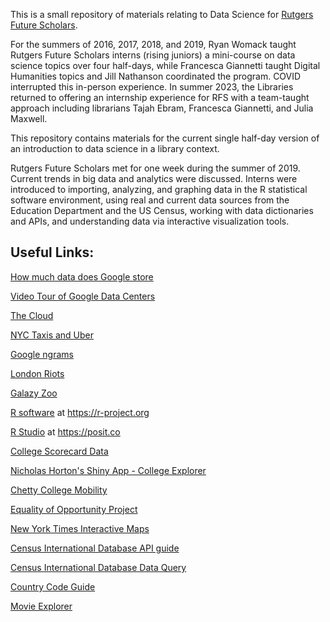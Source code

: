 This is a small repository of materials relating to Data Science for [Rutgers Future Scholars](https://futurescholars.rutgers.edu/).

For the summers of 2016, 2017, 2018, and 2019, Ryan Womack taught Rutgers Future Scholars interns (rising juniors) a mini-course on data science topics over four half-days, while Francesca Giannetti taught Digital Humanities topics and Jill Nathanson coordinated the program.  COVID interrupted this in-person experience.  In summer 2023, the Libraries returned to offering an internship experience for RFS with a team-taught approach including librarians Tajah Ebram, Francesca Giannetti, and Julia Maxwell.

This repository contains materials for the current single half-day version of an introduction to data science in a library context.

Rutgers Future Scholars met for one week during the summer of 2019.  Current trends in big data and analytics were discussed.  Interns were introduced to importing, analyzing, and graphing data in the R statistical software environment, using real and current data sources from the Education Department and the US Census, working with data dictionaries and APIs, and understanding data via interactive visualization tools.

## Useful Links:

[How much data does Google store](https://what-if.xkcd.com/63/) 

[Video Tour of Google Data Centers](https://www.youtube.com/watch?v=XZmGGAbHqa0) 

[The Cloud](https://www.youtube.com/watch?v=94PO2-TL4Vs)

[NYC Taxis and Uber](https://www.r-bloggers.com/analyzing-1-1-billion-nyc-taxi-and-uber-trips-with-a-vengeance/)

[Google ngrams](https://books.google.com/ngrams)

[London Riots](https://www.theguardian.com/uk/interactive/2011/dec/07/london-riots-twitter)

[Galazy Zoo](https://www.galaxyzoo.org)

[R software](https://r-project.org) at https://r-project.org

[R Studio](https://posit.co) at https://posit.co

[College Scorecard Data](https://collegescorecard.ed.gov/data/)

[Nicholas Horton's Shiny App - College Explorer]( https://r.amherst.edu/apps/nhorton/collegescorecard2b/)

[Chetty College Mobility]( https://www.nytimes.com/interactive/projects/college-mobility/)

[Equality of Opportunity Project](http://www.equality-of-opportunity.org/college/)

[New York Times Interactive Maps]( https://www.nytimes.com/interactive/2016/12/26/upshot/duck-dynasty-vs-modern-family-television-maps.html)

[Census International Database API guide](  https://www.census.gov/data/developers/data-sets/international-database.html)

[Census International Database Data Query](  https://www.census.gov/data-tools/demo/idb/informationGateway.php)

[Country Code Guide ]( https://en.wikipedia.org/wiki/List_of_FIPS_country_codes)

[Movie Explorer ]( https://shiny.rstudio.com/gallery/movie-explorer.html)
